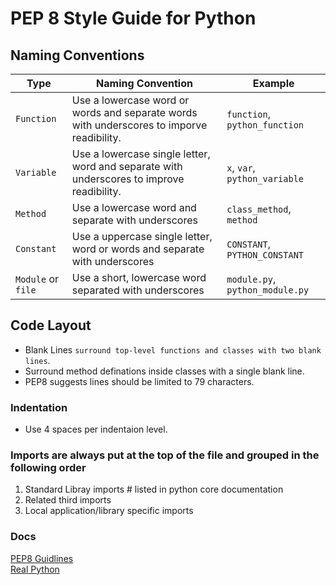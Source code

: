 # PEP 8 Style Guide for Python

## Naming Conventions

| **Type**           | **Naming Convention**                                                                     | **Example**                     |
| ------------------ | ----------------------------------------------------------------------------------------- | ------------------------------- |
| `Function`         | Use a lowercase word or words and separate words with underscores to imporve readibility. | `function`, `python_function`   |
| `Variable`         | Use a lowercase single letter, word and separate with underscores to improve readibility. | `x`, `var`, `python_variable`   |
| `Method`           | Use a lowercase word and separate with underscores                                        | `class_method`, `method`        |
| `Constant`         | Use a uppercase single letter, word or words and separate with underscores                | `CONSTANT`, `PYTHON_CONSTANT`   |
| `Module` or `file` | Use a short, lowercase word separated with underscores                                    | `module.py`, `python_module.py` |

## Code Layout

- Blank Lines `surround top-level functions and classes with two blank lines`.
- Surround method definations inside classes with a single blank line.
- PEP8 suggests lines should be limited to 79 characters.

### Indentation

- Use 4 spaces per indentaion level.

### Imports are always put at the top of the file and grouped in the following order

1. Standard Libray imports # listed in python core documentation
2. Related third imports
3. Local application/library specific imports

### Docs

[PEP8 Guidlines](https://peps.python.org/pep-0008/)  
[Real Python](https://realpython.com/python-pep8/)
